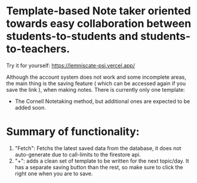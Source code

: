 # Template-based Note taker oriented towards easy collaboration between students-to-students and students-to-teachers.    

Try it for yourself:
https://lemniscate-psi.vercel.app/


Although the account system does not work and some incomplete areas, the main thing is the saving feature ( which can be accessed again if you save the link ), when making notes.
There is currently only one template:  
- The Cornell Notetaking method, but additional ones are expected to be added soon.

# Summary of functionality:

1. "Fetch": Fetchs the latest saved data from the database, it does not auto-generate due to call-limits to the firestore api.
2. "+": adds a clean set of template to be written for the next topic/day.    It has a separate saving button than the rest, so make sure to click the right one when you are to save.

